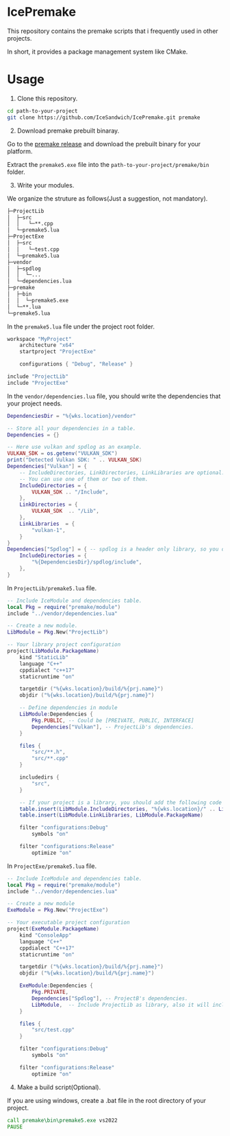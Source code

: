# IcePremake

This repository contains the premake scripts that i frequently used in other projects.

In short, it provides a package management system like CMake.

# Usage

1. Clone this repository.

``` bash
cd path-to-your-project
git clone https://github.com/IceSandwich/IcePremake.git premake
```

2. Download premake prebuilt binaray.

Go to the [premake release](https://github.com/premake/premake-core/releases) and download the prebuilt binary for your platform.

Extract the `premake5.exe` file into the `path-to-your-project/premake/bin` folder.

3. Write your modules.

We organize the struture as follows(Just a suggestion, not mandatory).

``` txt
├─ProjectLib
│  ├─src
│  │   └─**.cpp
│  └─premake5.lua
├─ProjectExe
│  ├─src
│  │   └─test.cpp
│  └─premake5.lua
├─vendor
│  ├─spdlog
│  │  └─...
│  └─dependencies.lua
├─premake
│  ├─bin
│  │  └─premake5.exe
│  └─**.lua
└─premake5.lua
```

In the `premake5.lua` file under the project root folder.

``` lua
workspace "MyProject"
    architecture "x64"
    startproject "ProjectExe"

    configurations { "Debug", "Release" }

include "ProjectLib"
include "ProjectExe"
```

In the `vendor/dependencies.lua` file, you should write the dependencies that your project needs.

``` lua
DependenciesDir = "%{wks.location}/vendor"

-- Store all your dependencies in a table.
Dependencies = {}

-- Here use vulkan and spdlog as an example.
VULKAN_SDK = os.getenv("VULKAN_SDK")
print("Detected Vulkan SDK: " .. VULKAN_SDK)
Dependencies["Vulkan"] = {
	-- IncludeDirectories, LinkDirectories, LinkLibraries are optional.
	-- You can use one of them or two of them.
	IncludeDirectories = {
		VULKAN_SDK .. "/Include",
	},
	LinkDirectories = {
		VULKAN_SDK  .. "/Lib",
	},
	LinkLibraries  = {
		"vulkan-1",
	}
}
Dependencies["Spdlog"] = { -- spdlog is a header only library, so you don't need to link.
	IncludeDirectories = {
		"%{DependenciesDir}/spdlog/include",
	},
}
```

In `ProjectLib/premake5.lua` file.

``` lua
-- Include IceModule and dependencies table.
local Pkg = require("premake/module")
include "../vendor/dependencies.lua"

-- Create a new module.
LibModule = Pkg.New("ProjectLib")

-- Your library project configuration
project(LibModule.PackageName)
	kind "StaticLib"
	language "C++"
	cppdialect "c++17"
	staticruntime "on"

	targetdir ("%{wks.location}/build/%{prj.name}")
    objdir ("%{wks.location}/build/%{prj.name}")

	-- Define dependencies in module
	LibModule:Dependencies {
		Pkg.PUBLIC, -- Could be [PREIVATE, PUBLIC, INTERFACE]
		Dependencies["Vulkan"], -- ProjectLib's dependencies.
	}

	files {
		"src/**.h",
		"src/**.cpp"
	}

	includedirs {
		"src",
	}

	-- If your project is a library, you should add the following code to tell other projects use the library this project generated.
	table.insert(LibModule.IncludeDirectories, "%{wks.location}/" .. LibModule.PackageName .. "/src")
	table.insert(LibModule.LinkLibraries, LibModule.PackageName)

	filter "configurations:Debug"
		symbols "on"

	filter "configurations:Release"
		optimize "on"
```

In `ProjectExe/premake5.lua` file.

``` lua
-- Include IceModule and dependencies table.
local Pkg = require("premake/module")
include "../vendor/dependencies.lua"

-- Create a new module
ExeModule = Pkg.New("ProjectExe")

-- Your executable project configuration
project(ExeModule.PackageName)
	kind "ConsoleApp"
	language "C++"
	cppdialect "C++17"
	staticruntime "on"

	targetdir ("%{wks.location}/build/%{prj.name}")
    objdir ("%{wks.location}/build/%{prj.name}")

	ExeModule:Dependencies {
		Pkg.PRIVATE,
		Dependencies["Spdlog"], -- ProjectB's dependencies.
		LibModule,	-- Include ProjectLib as library, also it will include vulkan as well because we use PUBLIC previously.
	}

	files {
		"src/test.cpp"
	}

	filter "configurations:Debug"
		symbols "on"

	filter "configurations:Release"
		optimize "on"
```

4. Make a build script(Optional).

If you are using windows, create a .bat file in the root directory of your project.

``` bat
call premake\bin\premake5.exe vs2022
PAUSE
```